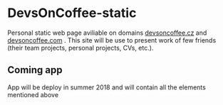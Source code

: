 # DevsOnCoffee-static
Personal static web page aviliable on domains [devsoncoffee.cz](http://www.devsoncoffee.cz) and [devsoncoffee.com](http://www.devsoncoffee.com) . This site will be use to present work of few friends (their team projects, personal projects, CVs, etc.).

## Coming app
App will be deploy in summer 2018 and will contain all the elements mentioned above
